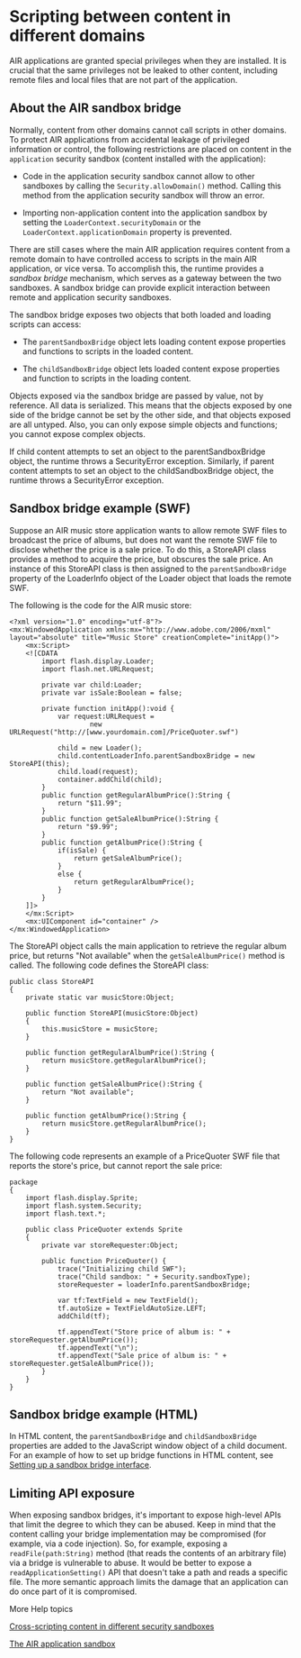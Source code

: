 # Scripting between content in different domains

<div>

AIR applications are granted special privileges when they are installed. It is
crucial that the same privileges not be leaked to other content, including
remote files and local files that are not part of the application.

</div>

<div>

## About the AIR sandbox bridge

<div>

Normally, content from other domains cannot call scripts in other domains. To
protect AIR applications from accidental leakage of privileged information or
control, the following restrictions are placed on content in the `application`
security sandbox (content installed with the application):

- Code in the application security sandbox cannot allow to other sandboxes by
  calling the `Security.allowDomain()` method. Calling this method from the
  application security sandbox will throw an error.

- Importing non-application content into the application sandbox by setting the
  `LoaderContext.securityDomain` or the `LoaderContext.applicationDomain`
  property is prevented.

There are still cases where the main AIR application requires content from a
remote domain to have controlled access to scripts in the main AIR application,
or vice versa. To accomplish this, the runtime provides a _sandbox bridge_
mechanism, which serves as a gateway between the two sandboxes. A sandbox bridge
can provide explicit interaction between remote and application security
sandboxes.

The sandbox bridge exposes two objects that both loaded and loading scripts can
access:

- The `parentSandboxBridge` object lets loading content expose properties and
  functions to scripts in the loaded content.

- The `childSandboxBridge` object lets loaded content expose properties and
  function to scripts in the loading content.

Objects exposed via the sandbox bridge are passed by value, not by reference.
All data is serialized. This means that the objects exposed by one side of the
bridge cannot be set by the other side, and that objects exposed are all
untyped. Also, you can only expose simple objects and functions; you cannot
expose complex objects.

If child content attempts to set an object to the parentSandboxBridge object,
the runtime throws a SecurityError exception. Similarly, if parent content
attempts to set an object to the childSandboxBridge object, the runtime throws a
SecurityError exception.

</div>

</div>

<div>

## Sandbox bridge example (SWF)

<div>

Suppose an AIR music store application wants to allow remote SWF files to
broadcast the price of albums, but does not want the remote SWF file to disclose
whether the price is a sale price. To do this, a StoreAPI class provides a
method to acquire the price, but obscures the sale price. An instance of this
StoreAPI class is then assigned to the `parentSandboxBridge` property of the
LoaderInfo object of the Loader object that loads the remote SWF.

The following is the code for the AIR music store:

    <?xml version="1.0" encoding="utf-8"?>
    <mx:WindowedApplication xmlns:mx="http://www.adobe.com/2006/mxml" layout="absolute" title="Music Store" creationComplete="initApp()">
    	<mx:Script>
    	<![CDATA
    		import flash.display.Loader;
    		import flash.net.URLRequest;

    		private var child:Loader;
    		private var isSale:Boolean = false;

    		private function initApp():void {
    			var request:URLRequest =
    					new URLRequest("http://[www.yourdomain.com]/PriceQuoter.swf")

    			child = new Loader();
    			child.contentLoaderInfo.parentSandboxBridge = new StoreAPI(this);
    			child.load(request);
    			container.addChild(child);
    		}
    		public function getRegularAlbumPrice():String {
    			return "$11.99";
    		}
    		public function getSaleAlbumPrice():String {
    			return "$9.99";
    		}
    		public function getAlbumPrice():String {
    			if(isSale) {
    				return getSaleAlbumPrice();
    			}
    			else {
    				return getRegularAlbumPrice();
    			}
    		}
    	]]>
    	</mx:Script>
    	<mx:UIComponent id="container" />
    </mx:WindowedApplication>

The StoreAPI object calls the main application to retrieve the regular album
price, but returns "Not available" when the `getSaleAlbumPrice()` method is
called. The following code defines the StoreAPI class:

    public class StoreAPI
    {
    	private static var musicStore:Object;

    	public function StoreAPI(musicStore:Object)
    	{
    		this.musicStore = musicStore;
    	}

    	public function getRegularAlbumPrice():String {
    		return musicStore.getRegularAlbumPrice();
    	}

    	public function getSaleAlbumPrice():String {
    		return "Not available";
    	}

    	public function getAlbumPrice():String {
    		return musicStore.getRegularAlbumPrice();
    	}
    }

The following code represents an example of a PriceQuoter SWF file that reports
the store's price, but cannot report the sale price:

    package
    {
    	import flash.display.Sprite;
    	import flash.system.Security;
    	import flash.text.*;

    	public class PriceQuoter extends Sprite
    	{
    		private var storeRequester:Object;

    		public function PriceQuoter() {
    			trace("Initializing child SWF");
    			trace("Child sandbox: " + Security.sandboxType);
    			storeRequester = loaderInfo.parentSandboxBridge;

    			var tf:TextField = new TextField();
    			tf.autoSize = TextFieldAutoSize.LEFT;
    			addChild(tf);

    			tf.appendText("Store price of album is: " + storeRequester.getAlbumPrice());
    			tf.appendText("\n");
    			tf.appendText("Sale price of album is: " + storeRequester.getSaleAlbumPrice());
    		}
    	}
    }

</div>

</div>

<div>

## Sandbox bridge example (HTML)

<div>

In HTML content, the `parentSandboxBridge` and `childSandboxBridge` properties
are added to the JavaScript window object of a child document. For an example of
how to set up bridge functions in HTML content, see
[Setting up a sandbox bridge interface](WS5b3ccc516d4fbf351e63e3d118666ade46-7f06.html).

</div>

</div>

<div>

## Limiting API exposure

<div>

When exposing sandbox bridges, it's important to expose high-level APIs that
limit the degree to which they can be abused. Keep in mind that the content
calling your bridge implementation may be compromised (for example, via a code
injection). So, for example, exposing a `readFile(path:String)` method (that
reads the contents of an arbitrary file) via a bridge is vulnerable to abuse. It
would be better to expose a `readApplicationSetting()` API that doesn't take a
path and reads a specific file. The more semantic approach limits the damage
that an application can do once part of it is compromised.

</div>

</div>

<div>

<div>

More Help topics

</div>

<div>

[Cross-scripting content in different security sandboxes](WS5b3ccc516d4fbf351e63e3d118666ade46-7f08.html)

[The AIR application sandbox](WS5b3ccc516d4fbf351e63e3d118666ade46-7e35.html)

</div>

<div>

</div>

</div>
